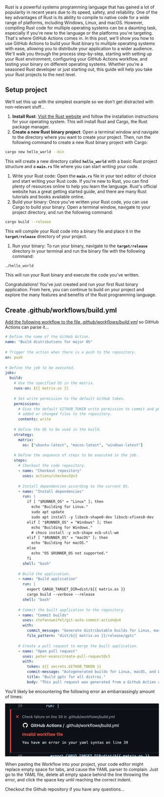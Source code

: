 Rust is a powerful systems programming language that has gained a lot of popularity in recent years due to its speed, safety, and reliability. One of the key advantages of Rust is its ability to compile to native code for a wide range of platforms, including Windows, Linux, and macOS. However, compiling Rust code for multiple operating systems can be a daunting task, especially if you're new to the language or the platforms you're targeting. That's where GitHub Actions comes in. In this post, we'll show you how to use GitHub Actions to build your Rust binary to multiple operating systems with ease, allowing you to distribute your application to a wider audience. We'll walk you through the process step-by-step, starting with setting up your Rust environment, configuring your GitHub Actions workflow, and testing your binary on different operating systems. Whether you're a seasoned Rust developer or just starting out, this guide will help you take your Rust projects to the next level.

## Setup project

We’ll set this up with the simplest example so we don’t get distracted with non-relevant stuff…

1. **Install Rust**: [Visit the Rust website](https://www.rust-lang.org/learn/get-started) and follow the installation instructions for your operating system. This will install Rust and Cargo, the Rust package manager.
2. **Create a new Rust binary project**: Open a terminal window and navigate to the directory where you want to create your project. Then, run the following command to create a new Rust binary project with Cargo:

```bash
cargo new hello_world --bin
```

This will create a new directory called **`hello_world`** with a basic Rust project structure and a **`main.rs`** file where you can start writing your code.

1. Write your Rust code: Open the **`main.rs`** file in your text editor of choice and start writing your Rust code. If you're new to Rust, you can find plenty of resources online to help you learn the language. Rust's official website has a great getting started guide, and there are many Rust tutorials and books available online.
2. Build your binary: Once you've written your Rust code, you can use Cargo to build your binary. Open a terminal window, navigate to your project directory, and run the following command:

```bash
cargo build --release
```

This will compile your Rust code into a binary file and place it in the **`target/release`** directory of your project.

1. Run your binary: To run your binary, navigate to the **`target/release`** directory in your terminal and run the binary file with the following command:

```bash
./hello_world
```

This will run your Rust binary and execute the code you've written.

Congratulations! You've just created and run your first Rust binary application. From here, you can continue to build on your project and explore the many features and benefits of the Rust programming language.

## Create .github/workflows/build.yml

[Add the following workflow to the file _.github/workflows/build.yml_](https://docs.github.com/en/actions/using-workflows/about-workflows) so GitHub Actions can parse it…

```yaml
# Define the name of the GitHub Action.
name: "Build distributions for major OS"

# Trigger the action when there is a push to the repository.
on: push

# Define the job to be executed.
jobs:
  build:
    # Use the specified OS in the matrix.
    runs-on: ${{ matrix.os }}

    # Set write permission to the default GitHub token.
    permissions:
      # Give the default GITHUB_TOKEN write permission to commit and push the
      # added or changed files to the repository.
      contents: write

    # Define the OS to be used in the build.
    strategy:
      matrix:
        os: ["ubuntu-latest", "macos-latest", "windows-latest"]

    # Define the sequence of steps to be executed in the job.
    steps:
      # Checkout the code repository.
      - name: "Checkout repository"
        uses: actions/checkout@v3

      # Install dependencies according to the current OS.
      - name: "Install dependencies"
        run: |
          if [ "$RUNNER_OS" = "Linux" ]; then
            echo "Building for Linux."
            sudo apt update
            sudo apt install -y libxcb-shape0-dev libxcb-xfixes0-dev
          elif [ "$RUNNER_OS" = "Windows" ]; then
            echo "Building for Windows."
            # choco install -y xcb-shape xcb-util-wm
          elif [ "$RUNNER_OS" = "macOS" ]; then
            echo "Building for macOS."
          else
            echo "OS $RUNNER_OS not supported."
          fi
        shell: "bash"

      # Build the application.
      - name: "Build application"
        run: |
          export CARGO_TARGET_DIR=dist/${{ matrix.os }}
          cargo build --verbose --release
        shell: "bash"

      # Commit the built application to the repository.
      - name: "Commit builds"
        uses: stefanzweifel/git-auto-commit-action@v4
        with:
          commit_message: "Generate distributable builds for Linux, macOS, and Windows."
          file_pattern: "dist/${{ matrix.os }}/release/gptc"

      # Create a pull request to merge the built application.
      - name: "Open pull request"
        uses: peter-evans/create-pull-request@v3
        with:
          token: ${{ secrets.GITHUB_TOKEN }}
          commit-message: "Autogenerated builds for Linux, macOS, and Windows."
          title: "Build gptc for all distros."
          body: "This pull request was generated from a Github Action and needs manual approval."
```

You’ll likely be encountering the following error an embarrassingly amount of times:

![Error in YAML syntax example](/static/issue-2/error-in-yaml-syntax.png)

When pasting the Workflow into your project, your code editor might replace empty space for tabs, and cause the YAML parser to complain. Just go to the YAML file, delete all empty space behind the line throwing the error, and click the space key until reaching the correct indent.

Checkout the Github repository if you have any questions…
